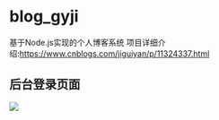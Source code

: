 # blog_gyji
基于Node.js实现的个人博客系统
项目详细介绍:https://www.cnblogs.com/jiguiyan/p/11324337.html
<h2>后台登录页面</h2>
<img src="https://img2018.cnblogs.com/blog/1438195/201908/1438195-20190829103802585-652325815.png"></img>
